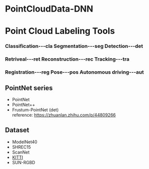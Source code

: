 # PointCloudData-DNN

# Point Cloud Labeling Tools

### Classification---cla  Segmentation---seg  Detection---det
### Retriveal---ret  Reconstruction---rec  Tracking---tra
### Registration---reg Pose---pos  Autonomous driving---aut

## PointNet series
* PointNet
* PointNet++
* Frustum-PointNet (det)
<br> reference: https://zhuanlan.zhihu.com/p/44809266 

## Dataset
* ModelNet40
* SHREC15
* ScanNet
* [KITTI](http://www.cvlibs.net/datasets/kitti/index.php)
* SUN-RGBD
